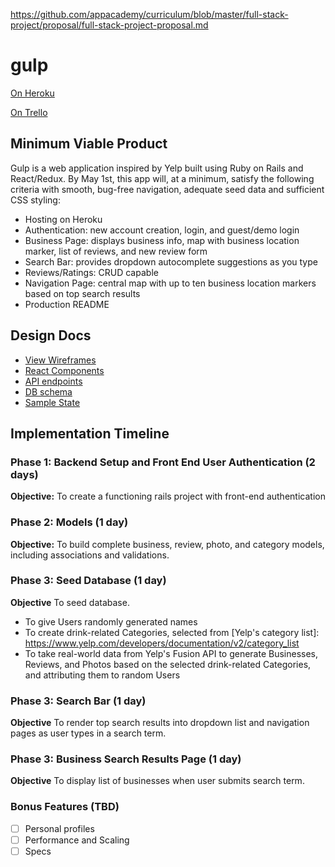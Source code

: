 https://github.com/appacademy/curriculum/blob/master/full-stack-project/proposal/full-stack-project-proposal.md

# gulp

[On Heroku][heroku]

[On Trello][trello]

[heroku]: http://www.gulp.com/
[trello]: https://trello.com/b/Bow3TM3k/gulp

## Minimum Viable Product

Gulp is a web application inspired by Yelp built using Ruby on Rails
and React/Redux.  By May 1st, this app will, at a minimum, satisfy the
following criteria with smooth, bug-free navigation, adequate seed data and
sufficient CSS styling:

- Hosting on Heroku
- Authentication: new account creation, login, and guest/demo login
- Business Page: displays business info, map with business location marker, list of reviews, and new review form
- Search Bar: provides dropdown autocomplete suggestions as you type
- Reviews/Ratings: CRUD capable
- Navigation Page: central map with up to ten business location markers based on top search results
- Production README

## Design Docs
* [View Wireframes][wireframes]
* [React Components][components]
* [API endpoints][api-endpoints]
* [DB schema][schema]
* [Sample State][sample-state]

[wireframes]: ./wireframes
[components]: ./component-hierarchy.md
[sample-state]: ./sample-state.md
[api-endpoints]: ./api-endpoints.md
[schema]: ./schema.md

## Implementation Timeline

### Phase 1: Backend Setup and Front End User Authentication (2 days)

**Objective:** To create a functioning rails project with front-end authentication

### Phase 2: Models (1 day)

**Objective:** To build complete business, review, photo, and category models, including associations and validations.

### Phase 3: Seed Database (1 day)
**Objective** To seed database.
* To give Users randomly generated names
* To create drink-related Categories, selected from [Yelp's category list]: https://www.yelp.com/developers/documentation/v2/category_list
* To take real-world data from Yelp's Fusion API to generate Businesses, Reviews, and Photos based on the selected drink-related Categories, and attributing them to random Users

### Phase 3: Search Bar (1 day)
**Objective** To render top search results into dropdown list and navigation pages as user types in a search term.

### Phase 3: Business Search Results Page (1 day)
**Objective** To display list of businesses when user submits search term.


### Bonus Features (TBD)
- [ ] Personal profiles
- [ ] Performance and Scaling
- [ ] Specs
